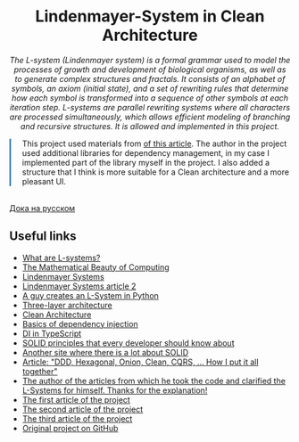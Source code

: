 <style type="text/css"> 
  .verticalLine {border-left: medium solid #4285B4; padding-left:20px;} 
</style> 

<h1 align="center">Lindenmayer-System in Clean Architecture</h1>
<p align="center">
  <em>The L-system (Lindenmayer system) is a formal grammar used to model the processes of growth and development of biological organisms, as well as to generate complex structures and fractals. It consists of an alphabet of symbols, an axiom (initial state), and a set of rewriting rules that determine how each symbol is transformed into a sequence of other symbols at each iteration step. L-systems are parallel rewriting systems where all characters are processed simultaneously, which allows efficient modeling of branching and recursive structures. It is allowed and implemented in this project.</em>
</p>

<div class="verticalLine">
  This project used materials from <a href="https://bespoyasov.ru/blog/generating-trees-on-canvas-using-typescript-and-oop /">of this article</a>. The author in the project used additional libraries for dependency management, in my case I implemented part of the library myself in the project. I also added a structure that I think is more suitable for a Clean architecture and a more pleasant UI.
</div>
<br>

[Дока на русском](./docs/README.ru.md)

## Useful links
- [What are L-systems?](https://habr.com/ru/articles/540062/)
- [The Mathematical Beauty of Computing](https://habr.com/ru/articles/69989/)
- [Lindenmayer Systems](https://www.maplesoft.com/support/help/maple/view.aspx?path=MathApps/LindenmayerSystems)
- [Lindenmayer Systems article 2](https://jobtalle.com/lindenmayer_systems.html)
- [A guy creates an L-System in Python](https://www.youtube.com/watch?v=mAz46Z5curo)
- [Three-layer architecture](https://doka.guide/tools/clean-architecture/)
- [Clean Architecture](https://habr.com/ru/companies/otus/articles/732178/)
- [Basics of dependency injection](https://habr.com/ru/articles/434380/)
- [DI in TypeScript](https://bespoyasov.ru/blog/di-ts-in-practice/)
- [SOLID principles that every developer should know about](https://habr.com/ru/companies/ruvds/articles/426413/)
- [Another site where there is a lot about SOLID](https://solidbook.vercel.app/)
- [Article: "DDD, Hexagonal, Onion, Clean, CQRS, … How I put it all together"](https://herbertograca.com/2017/11/16/explicit-architecture-01-ddd-hexagonal-onion-clean-cqrs-how-i-put-it-all-together/)
- [The author of the articles from which he took the code and clarified the L-Systems for himself. Thanks for the explanation!](https://github.com/bespoyasov)
- [The first article of the project](https://bespoyasov.ru/blog/generating-trees-on-canvas-using-typescript-and-oop/)
- [The second article of the project](https://bespoyasov.ru/blog/generating-trees-on-canvas-using-typescript-and-oop-2/)
- [The third article of the project](https://bespoyasov.ru/blog/generating-trees-on-canvas-using-typescript-and-oop-3/)
- [Original project on GitHub](https://github.com/bespoyasov/treees )
